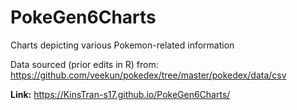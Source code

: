 # PokeGen6Charts
Charts depicting various Pokemon-related information

Data sourced (prior edits in R) from: https://github.com/veekun/pokedex/tree/master/pokedex/data/csv  

**Link:** https://KinsTran-s17.github.io/PokeGen6Charts/
